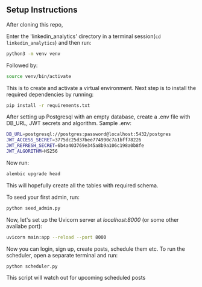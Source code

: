 ## Setup Instructions

After cloning this repo,

Enter the 'linkedin_analytics' directory in a terminal session(`cd linkedin_analytics`) and then run:

```bash
python3 -m venv venv
```

Followed by:

```bash
source venv/bin/activate
```

This is to create and activate a virtual environment. Next step is to install the required dependencies by running:

```bash
pip install -r requirements.txt
```

After setting up Postgresql with an empty database, create a .env file with DB_URL, JWT secrets and algorithm. Sample .env:

```bash
DB_URL=postgresql://postgres:password@localhost:5432/postgres
JWT_ACCESS_SECRET=3775dc25d37bee774990c7a1bff78226
JWT_REFRESH_SECRET=6b4a403769e345a8b9a106c198a0b8fe
JWT_ALGORITHM=HS256
```

Now run:

```bash
alembic upgrade head
```

This will hopefully create all the tables with required schema.

To seed your first admin, run:

```bash
python seed_admin.py
```

Now, let's set up the Uvicorn server at _localhost:8000_ (or some other availabe port):

```bash
uvicorn main:app --reload --port 8000
```

Now you can login, sign up, create posts, schedule them etc. To run the scheduler, open a separate terminal and run:

```bash
python scheduler.py
```

This script will watch out for upcoming scheduled posts